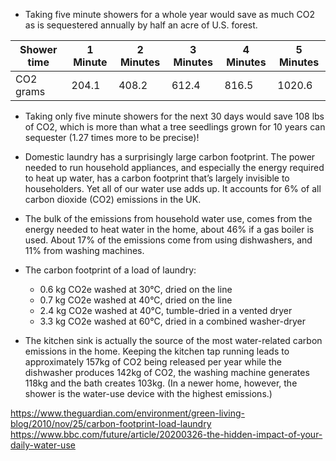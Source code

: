- Taking five minute showers for a whole year would save as much CO2 as is sequestered annually by half an acre of U.S. forest.

| Shower time | 1 Minute | 2 Minutes | 3 Minutes | 4 Minutes | 5 Minutes |
| ----------- | -------- | --------- | --------- | --------- | --------- |
| CO2 grams   | 204.1    | 408.2     | 612.4     | 816.5     | 1020.6    |

- Taking only five minute showers for the next 30 days would save 108 lbs of CO2, which is more than what a tree seedlings grown for 10 years can sequester (1.27 times more to be precise)!

- Domestic laundry has a surprisingly large carbon footprint. The power needed to run household appliances, and especially the energy required to heat up water, has a carbon footprint that’s largely invisible to householders. Yet all of our water use adds up. It accounts for 6% of all carbon dioxide (CO2) emissions in the UK.

- The bulk of the emissions from household water use, comes from the energy needed to heat water in the home, about 46% if a gas boiler is used. About 17% of the emissions come from using dishwashers, and 11% from washing machines.

- The carbon footprint of a load of laundry:

  - 0.6 kg CO2e washed at 30°C, dried on the line
  - 0.7 kg CO2e washed at 40°C, dried on the line
  - 2.4 kg CO2e washed at 40°C, tumble-dried in a vented dryer
  - 3.3 kg CO2e washed at 60°C, dried in a combined washer-dryer

- The kitchen sink is actually the source of the most water-related carbon emissions in the home. Keeping the kitchen tap running leads to approximately 157kg of CO2 being released per year while the dishwasher produces 142kg of CO2, the washing machine generates 118kg and the bath creates 103kg. (In a newer home, however, the shower is the water-use device with the highest emissions.)

https://www.theguardian.com/environment/green-living-blog/2010/nov/25/carbon-footprint-load-laundry
https://www.bbc.com/future/article/20200326-the-hidden-impact-of-your-daily-water-use
